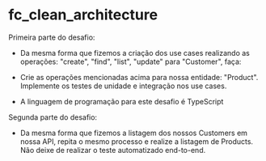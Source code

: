 # fc_clean_architecture

Primeira parte do desafio:

- Da mesma forma que fizemos a criação dos use cases realizando as operações: "create", "find", "list", "update" para "Customer", faça:

- Crie as operações mencionadas acima para nossa entidade: "Product".
Implemente os testes de unidade e integração nos use cases.
* A linguagem de programação para este desafio é TypeScript

Segunda parte do desafio:

- Da mesma forma que fizemos a listagem dos nossos Customers em nossa API, repita o mesmo processo e realize a listagem de Products. Não deixe de realizar o teste automatizado end-to-end.
